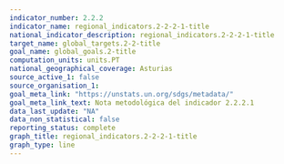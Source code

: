 ```yaml
---
indicator_number: 2.2.2
indicator_name: regional_indicators.2-2-2-1-title
national_indicator_description: regional_indicators.2-2-2-1-title
target_name: global_targets.2-2-title
goal_name: global_goals.2-title
computation_units: units.PT
national_geographical_coverage: Asturias
source_active_1: false
source_organisation_1:  
goal_meta_link: "https://unstats.un.org/sdgs/metadata/"
goal_meta_link_text: Nota metodológica del indicador 2.2.2.1
data_last_update: "NA"
data_non_statistical: false
reporting_status: complete
graph_title: regional_indicators.2-2-2-1-title
graph_type: line
---
```

